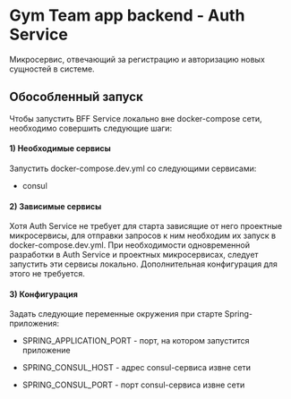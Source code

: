 # Gym Team app backend - Auth Service

Микросервис, отвечающий за регистрацию и авторизацию новых сущностей в системе.

## Обособленный запуск

Чтобы запустить BFF Service локально вне docker-compose сети, необходимо совершить следующие шаги:

#### 1) Необходимые сервисы

Запустить docker-compose.dev.yml со следующими сервисами:

- consul

#### 2) Зависимые сервисы

Хотя Auth Service не требует для старта зависящие от него проектные микросервисы, для отправки запросов к ним необходим их запуск в docker-compose.dev.yml.
При необходимости одновременной разработки в Auth Service и проектных микросервисах, следует запустить эти сервисы локально.
Дополнительная конфигурация для этого не требуется.

#### 3) Конфигурация

Задать следующие переменные окружения при старте Spring-приложения:

- SPRING_APPLICATION_PORT - порт, на котором запустится приложение


- SPRING_CONSUL_HOST - адрес consul-сервиса извне сети
- SPRING_CONSUL_PORT - порт consul-сервиса извне сети
